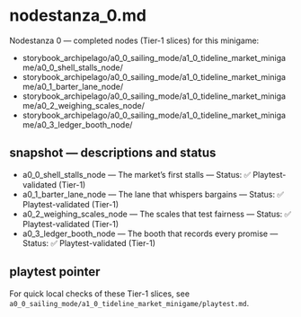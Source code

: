 # nodestanza_0.md

Nodestanza 0 — completed nodes (Tier-1 slices) for this minigame:

- storybook_archipelago/a0_0_sailing_mode/a1_0_tideline_market_minigame/a0_0_shell_stalls_node/
- storybook_archipelago/a0_0_sailing_mode/a1_0_tideline_market_minigame/a0_1_barter_lane_node/
- storybook_archipelago/a0_0_sailing_mode/a1_0_tideline_market_minigame/a0_2_weighing_scales_node/
- storybook_archipelago/a0_0_sailing_mode/a1_0_tideline_market_minigame/a0_3_ledger_booth_node/

## snapshot — descriptions and status

- a0_0_shell_stalls_node — The market’s first stalls — Status: ✅ Playtest-validated (Tier-1)
- a0_1_barter_lane_node — The lane that whispers bargains — Status: ✅ Playtest-validated (Tier-1)
- a0_2_weighing_scales_node — The scales that test fairness — Status: ✅ Playtest-validated (Tier-1)
- a0_3_ledger_booth_node — The booth that records every promise — Status: ✅ Playtest-validated (Tier-1)

## playtest pointer

For quick local checks of these Tier-1 slices, see `a0_0_sailing_mode/a1_0_tideline_market_minigame/playtest.md`.
